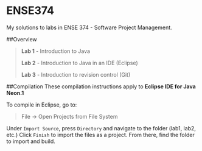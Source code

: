 # **ENSE374**
My solutions to labs in ENSE 374 - Software Project Management.

##Overview

> **Lab 1** - Introduction to Java
> 
> **Lab 2** - Introduction to Java in an IDE (Eclipse)
> 
> **Lab 3** - Introduction to revision control (Git)

##Compilation
These compilation instructions apply to **Eclipse IDE for Java Neon.1**

To compile in Eclipse, go to:
>File -> Open Projects from File System

Under `Import Source`, press `Directory` and navigate to the folder (lab1, lab2, etc.)
Click `Finish` to import the files as a project.
From there, find the folder to import and build.